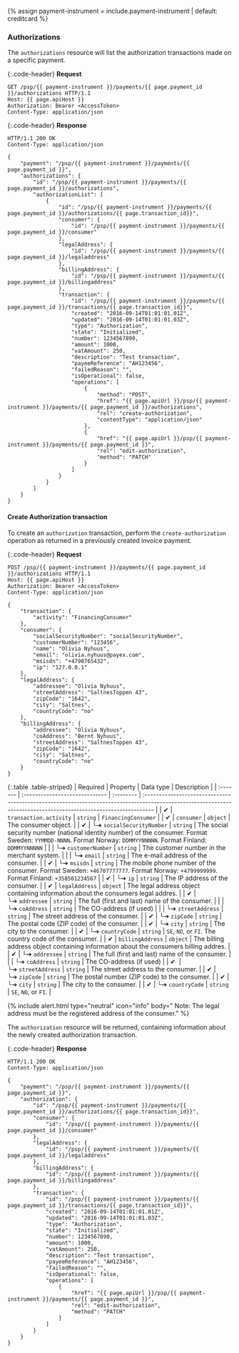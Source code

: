 {% assign payment-instrument = include.payment-instrument | default: creditcard %}

### Authorizations

The `authorizations` resource will list the authorization transactions
made on a specific payment.

{:.code-header}
**Request**

```http
GET /psp/{{ payment-instrument }}/payments/{{ page.payment_id }}/authorizations HTTP/1.1
Host: {{ page.apiHost }}
Authorization: Bearer <AccessToken>
Content-Type: application/json
```

{:.code-header}
**Response**

```http
HTTP/1.1 200 OK
Content-Type: application/json

{
    "payment": "/psp/{{ payment-instrument }}/payments/{{ page.payment_id }}",
    "authorizations": {
        "id": "/psp/{{ payment-instrument }}/payments/{{ page.payment_id }}/authorizations",
        "authorizationList": [
            {
                "id": "/psp/{{ payment-instrument }}/payments/{{ page.payment_id }}/authorizations/{{ page.transaction_id}}",
                "consumer": {
                    "id": "/psp/{{ payment-instrument }}/payments/{{ page.payment_id }}/consumer"
                },
                "legalAddress": {
                    "id": "/psp/{{ payment-instrument }}/payments/{{ page.payment_id }}/legaladdress"
                },
                "billingAddress": {
                    "id": "/psp/{{ payment-instrument }}/payments/{{ page.payment_id }}/billingaddress"
                },
                "transaction": {
                    "id": "/psp/{{ payment-instrument }}/payments/{{ page.payment_id }}/transactions/{{ page.transaction_id}}",
                    "created": "2016-09-14T01:01:01.01Z",
                    "updated": "2016-09-14T01:01:01.03Z",
                    "type": "Authorization",
                    "state": "Initialized",
                    "number": 1234567890,
                    "amount": 1000,
                    "vatAmount": 250,
                    "description": "Test transaction",
                    "payeeReference": "AH123456",
                    "failedReason": "",
                    "isOperational": false,
                    "operations": [
                        {
                            "method": "POST",
                            "href": "{{ page.apiUrl }}/psp/{{ payment-instrument }}/payments/{{ page.payment_id }}/authorizations",
                            "rel": "create-authorization",
                            "contentType": "application/json"
                        },
                        {
                            "href": "{{ page.apiUrl }}/psp/{{ payment-instrument }}/payments/{{ page.payment_id }}",
                            "rel": "edit-authorization",
                            "method": "PATCH"
                        }
                    ]
                }
            }
        ]
    }
}
```

#### Create Authorization transaction

To create an `authorization` transaction, perform the `create-authorization`
operation as returned in a previously created invoice payment.

{:.code-header}
**Request**

```http
POST /psp/{{ payment-instrument }}/payments/{{ page.payment_id }}/authorizations HTTP/1.1
Host: {{ page.apiHost }}
Authorization: Bearer <AccessToken>
Content-Type: application/json

{
    "transaction": {
        "activity": "FinancingConsumer"
    },
    "consumer": {
        "socialSecurityNumber": "socialSecurityNumber",
        "customerNumber": "123456",
        "name": "Olivia Nyhuus",
        "email": "olivia.nyhuus@payex.com",
        "msisdn": "+4798765432",
        "ip": "127.0.0.1"
    },
    "legalAddress": {
        "addressee": "Olivia Nyhuus",
        "streetAddress": "SaltnesToppen 43",
        "zipCode": "1642",
        "city": "Saltnes",
        "countryCode": "no"
    },
    "billingAddress": {
        "addressee": "Olivia Nyhuus",
        "coAddress": "Bernt Nyhuus",
        "streetAddress": "SaltnesToppen 43",
        "zipCode": "1642",
        "city": "Saltnes",
        "countryCode": "no"
    }
}
```

{:.table .table-striped}
| Required | Property                       | Data type | Description                                                                                                                                                      |
| :------- | :----------------------------- | :-------- | :--------------------------------------------------------------------------------------------------------------------------------------------------------------- |
| ✔︎︎︎︎︎   | `transaction.activity`         | `string`  | `FinancingConsumer`                                                                                                                                              |
| ✔︎︎︎︎︎   | `consumer`                     | `object`  | The consumer object.                                                                                                                                             |
| ✔︎︎︎︎︎   | └➔&nbsp;`socialSecurityNumber` | `string`  | The social security number (national identity number) of the consumer. Format Sweden: `YYMMDD-NNNN`. Format Norway: `DDMMYYNNNNN`. Format Finland: `DDMMYYNNNNN` |
|          | └➔&nbsp;`customerNumber`       | `string`  | The customer number in the merchant system.                                                                                                                      |
|          | └➔&nbsp;`email`                | `string`  | The e-mail address of the consumer.                                                                                                                              |
| ✔︎︎︎︎︎   | └➔&nbsp;`msisdn`               | `string`  | The mobile phone number of the consumer. Format Sweden: `+46707777777`. Format Norway: `+4799999999`. Format Finland: `+358501234567`                            |
| ✔︎︎︎︎︎   | └➔&nbsp;`ip`                   | `string`  | The IP address of the consumer.                                                                                                                                  |
| ✔︎︎︎︎︎   | `legalAddress`                 | `object`  | The legal address object containing information about the consumers legal addres.                                                                                |
| ✔︎︎︎︎︎   | └➔&nbsp;`addressee`            | `string`  | The full (first and last) name of the consumer.                                                                                                                  |
|          | └➔&nbsp;`coAddress`            | `string`  | The CO-address (if used)                                                                                                                                         |
|          | └➔&nbsp;`streetAddress`        | `string`  | The street address of the consumer.                                                                                                                              |
| ✔︎︎︎︎︎   | └➔&nbsp;`zipCode`              | `string`  | The postal code (ZIP code) of the consumer.                                                                                                                      |
| ✔︎︎︎︎︎   | └➔&nbsp;`city`                 | `string`  | The city to the consumer.                                                                                                                                        |
| ✔︎︎︎︎︎   | └➔&nbsp;`countryCode`          | `string`  | `SE`, `NO`, or `FI`. The country code of the consumer.                                                                                                           |
| ✔︎︎︎︎︎   | `billingAddress`               | `object`  | The billing address object containing information about the consumers billing addres.                                                                            |
| ✔︎︎︎︎︎   | └➔&nbsp;`addressee`            | `string`  | The full (first and last) name of the consumer.                                                                                                                  |
|          | └➔&nbsp;`coAddress`            | `string`  | The CO-address (if used)                                                                                                                                         |
| ✔︎︎︎︎ ︎  | └➔&nbsp;`streetAddress`        | `string`  | The street address to the consumer.                                                                                                                              |
| ✔︎︎︎︎︎   | └➔&nbsp;`zipCode`              | `string`  | The postal number (ZIP code) to the consumer.                                                                                                                    |
| ✔︎︎︎︎︎   | └➔&nbsp;`city`                 | `string`  | The city to the consumer.                                                                                                                                        |
| ✔︎︎︎︎︎   | └➔&nbsp;`countryCode`          | `string`  | `SE`, `NO`, or `FI`.                                                                                                                                             |

{% include alert.html type="neutral" icon="info" body="
Note: The legal address must be the registered address of the consumer." %}

The `authorization` resource will be returned, containing information about
the newly created authorization transaction.

{:.code-header}
**Response**

```http
HTTP/1.1 200 OK
Content-Type: application/json

{
    "payment": "/psp/{{ payment-instrument }}/payments/{{ page.payment_id }}",
    "authorization": {
        "id": "/psp/{{ payment-instrument }}/payments/{{ page.payment_id }}/authorizations/{{ page.transaction_id}}",
        "consumer": {
            "id": "/psp/{{ payment-instrument }}/payments/{{ page.payment_id }}/consumer"
        },
        "legalAddress": {
            "id": "/psp/{{ payment-instrument }}/payments/{{ page.payment_id }}/legaladdress"
        },
        "billingAddress": {
            "id": "/psp/{{ payment-instrument }}/payments/{{ page.payment_id }}/billingaddress"
        },
        "transaction": {
            "id": "/psp/{{ payment-instrument }}/payments/{{ page.payment_id }}/transactions/{{ page.transaction_id}}",
            "created": "2016-09-14T01:01:01.01Z",
            "updated": "2016-09-14T01:01:01.03Z",
            "type": "Authorization",
            "state": "Initialized",
            "number": 1234567890,
            "amount": 1000,
            "vatAmount": 250,
            "description": "Test transaction",
            "payeeReference": "AH123456",
            "failedReason": "",
            "isOperational": false,
            "operations": [
                {
                    "href": "{{ page.apiUrl }}/psp/{{ payment-instrument }}/payments/{{ page.payment_id }}",
                    "rel": "edit-authorization",
                    "method": "PATCH"
                }
            ]
        }
    }
}
```
